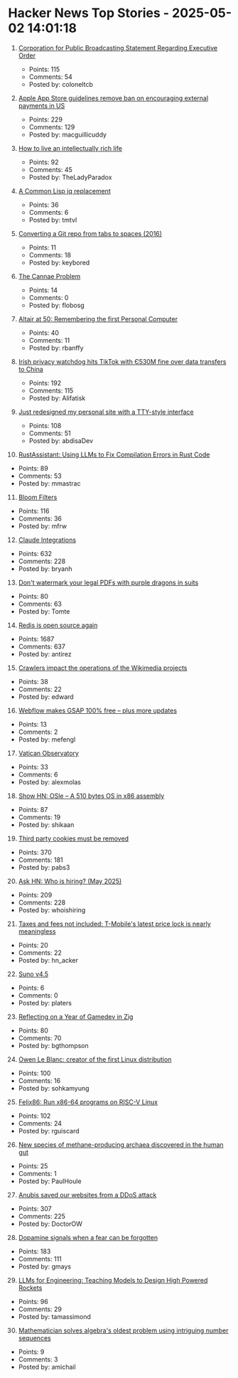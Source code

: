 # Hacker News Top Stories - 2025-05-02 14:01:18

1. [Corporation for Public Broadcasting Statement Regarding Executive Order](https://cpb.org/pressroom/Corporation-Public-Broadcasting-Statement-Regarding-Executive-Order-Public-Media)
   - Points: 115
   - Comments: 54
   - Posted by: coloneltcb

2. [Apple App Store guidelines remove ban on encouraging external payments in US](https://developer.apple.com/app-store/review/guidelines/)
   - Points: 229
   - Comments: 129
   - Posted by: macguillicuddy

3. [How to live an intellectually rich life](https://utsavmamoria.substack.com/p/how-to-live-an-intellectually-rich)
   - Points: 92
   - Comments: 45
   - Posted by: TheLadyParadox

4. [A Common Lisp jq replacement](https://world-playground-deceit.net/blog/2025/03/a-common-lisp-jq-replacement.html)
   - Points: 36
   - Comments: 6
   - Posted by: tmtvl

5. [Converting a Git repo from tabs to spaces (2016)](https://eev.ee/blog/2016/06/04/converting-a-git-repo-from-tabs-to-spaces/)
   - Points: 11
   - Comments: 18
   - Posted by: keybored

6. [The Cannae Problem](https://www.joanwestenberg.com/the-cannae-problem/)
   - Points: 14
   - Comments: 0
   - Posted by: flobosg

7. [Altair at 50: Remembering the first Personal Computer](https://www.goto10retro.com/p/altair-at-50-remembering-the-first)
   - Points: 40
   - Comments: 11
   - Posted by: rbanffy

8. [Irish privacy watchdog hits TikTok with Є530M fine over data transfers to China](https://apnews.com/article/tiktok-ireland-european-union-data-privacy-regulation-d386ec74becc716905d7f686d6a448e2)
   - Points: 192
   - Comments: 115
   - Posted by: Alifatisk

9. [Just redesigned my personal site with a TTY-style interface](https://www.abdisa.me/)
   - Points: 108
   - Comments: 51
   - Posted by: abdisaDev

10. [RustAssistant: Using LLMs to Fix Compilation Errors in Rust Code](https://www.microsoft.com/en-us/research/publication/rustassistant-using-llms-to-fix-compilation-errors-in-rust-code/)
   - Points: 89
   - Comments: 53
   - Posted by: mmastrac

11. [Bloom Filters](https://eli.thegreenplace.net/2025/bloom-filters/)
   - Points: 116
   - Comments: 36
   - Posted by: mfrw

12. [Claude Integrations](https://www.anthropic.com/news/integrations)
   - Points: 632
   - Comments: 228
   - Posted by: bryanh

13. [Don't watermark your legal PDFs with purple dragons in suits](https://arstechnica.com/tech-policy/2025/05/dont-watermark-your-legal-pdfs-with-purple-dragons-in-suits/)
   - Points: 80
   - Comments: 63
   - Posted by: Tomte

14. [Redis is open source again](https://antirez.com/news/151)
   - Points: 1687
   - Comments: 637
   - Posted by: antirez

15. [Crawlers impact the operations of the Wikimedia projects](https://diff.wikimedia.org/2025/04/01/how-crawlers-impact-the-operations-of-the-wikimedia-projects/)
   - Points: 38
   - Comments: 22
   - Posted by: edward

16. [Webflow makes GSAP 100% free – plus more updates](https://webflow.com/blog/gsap-becomes-free)
   - Points: 13
   - Comments: 2
   - Posted by: mefengl

17. [Vatican Observatory](https://www.vaticanobservatory.org/telescopes/va/)
   - Points: 33
   - Comments: 6
   - Posted by: alexmolas

18. [Show HN: OSle – A 510 bytes OS in x86 assembly](https://github.com/shikaan/osle)
   - Points: 87
   - Comments: 19
   - Posted by: shikaan

19. [Third party cookies must be removed](https://w3ctag.github.io/web-without-3p-cookies/)
   - Points: 370
   - Comments: 181
   - Posted by: pabs3

20. [Ask HN: Who is hiring? (May 2025)](undefined)
   - Points: 209
   - Comments: 228
   - Posted by: whoishiring

21. [Taxes and fees not included: T-Mobile's latest price lock is nearly meaningless](https://arstechnica.com/tech-policy/2025/04/taxes-and-fees-not-included-t-mobiles-latest-price-lock-is-nearly-meaningless/)
   - Points: 20
   - Comments: 22
   - Posted by: hn_acker

22. [Suno v4.5](https://suno.com/explore/)
   - Points: 6
   - Comments: 0
   - Posted by: platers

23. [Reflecting on a Year of Gamedev in Zig](https://bgthompson.codeberg.page/blog/one-year-zig-gamedev-reflections/)
   - Points: 80
   - Comments: 70
   - Posted by: bgthompson

24. [Owen Le Blanc: creator of the first Linux distribution](https://lwn.net/Articles/1017846/)
   - Points: 100
   - Comments: 16
   - Posted by: sohkamyung

25. [Felix86: Run x86-64 programs on RISC-V Linux](https://felix86.com/)
   - Points: 102
   - Comments: 24
   - Posted by: rguiscard

26. [New species of methane-producing archaea discovered in the human gut](https://phys.org/news/2025-04-microbiologists-species-methane-archaea-human.html)
   - Points: 25
   - Comments: 1
   - Posted by: PaulHoule

27. [Anubis saved our websites from a DDoS attack](https://fabulous.systems/posts/2025/05/anubis-saved-our-websites-from-a-ddos-attack/)
   - Points: 307
   - Comments: 225
   - Posted by: DoctorOW

28. [Dopamine signals when a fear can be forgotten](https://picower.mit.edu/news/dopamine-signals-when-fear-can-be-forgotten)
   - Points: 183
   - Comments: 111
   - Posted by: gmays

29. [LLMs for Engineering: Teaching Models to Design High Powered Rockets](https://arxiv.org/abs/2504.19394)
   - Points: 96
   - Comments: 29
   - Posted by: tamassimond

30. [Mathematician solves algebra's oldest problem using intriguing number sequences](https://phys.org/news/2025-05-mathematician-algebra-oldest-problem-intriguing.amp)
   - Points: 9
   - Comments: 3
   - Posted by: amichail


